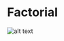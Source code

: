 # Factorial

![alt text](https://github.com/proman3419/Programming-Challenges-v1.4/Screenshots/29_1.PNG)
